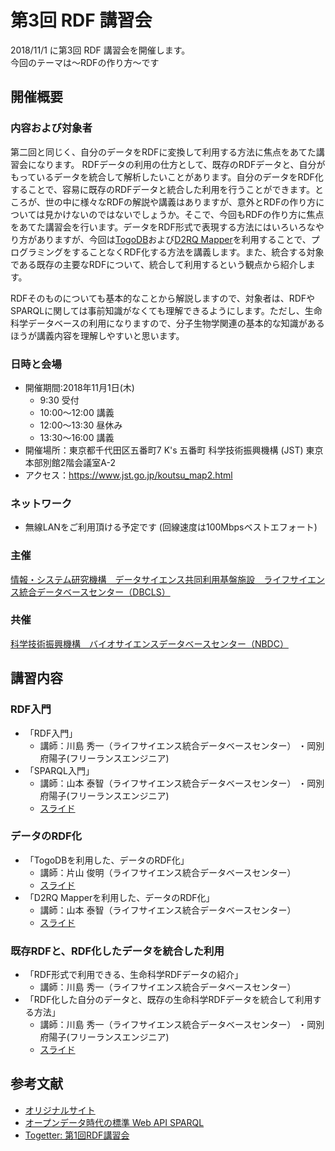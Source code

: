 # 第3回 RDF 講習会 


2018/11/1 に第3回 RDF 講習会を開催します。  
今回のテーマは〜RDFの作り方〜です

## 開催概要 

### 内容および対象者

第二回と同じく、自分のデータをRDFに変換して利用する方法に焦点をあてた講習会になります。 RDFデータの利用の仕方として、既存のRDFデータと、自分がもっているデータを統合して解析したいことがあります。自分のデータをRDF化することで、容易に既存のRDFデータと統合した利用を行うことができます。ところが、世の中に様々なRDFの解説や講義はありますが、意外とRDFの作り方については見かけないのではないでしょうか。そこで、今回もRDFの作り方に焦点をあてた講習会を行います。データをRDF形式で表現する方法にはいろいろなやり方がありますが、今回は[TogoDB](http://togodb.org/)および[D2RQ Mapper](http://d2rq.dbcls.jp/)を利用することで、プログラミングをすることなくRDF化する方法を講義します。また、統合する対象である既存の主要なRDFについて、統合して利用するという観点から紹介します。  

RDFそのものについても基本的なことから解説しますので、対象者は、RDFやSPARQLに関しては事前知識がなくても理解できるようにします。ただし、生命科学データベースの利用になりますので、分子生物学関連の基本的な知識があるほうが講義内容を理解しやすいと思います。

### 日時と会場

* 開催期間:2018年11月1日(木)
    - 9:30 受付
    - 10:00〜12:00 講義
    - 12:00〜13:30 昼休み
    - 13:30〜16:00 講義
* 開催場所：東京都千代田区五番町7 K's 五番町 科学技術振興機構 (JST) 東京本部別館2階会議室A-2
* アクセス：https://www.jst.go.jp/koutsu_map2.html

### ネットワーク

* 無線LANをご利用頂ける予定です (回線速度は100Mbpsベストエフォート)

### 主催
[情報・システム研究機構　データサイエンス共同利用基盤施設　ライフサイエンス統合データベースセンター（DBCLS）](https://dbcls.jp/)
### 共催
[科学技術振興機構　バイオサイエンスデータベースセンター（NBDC）](https://biosciencedbc.jp)

## 講習内容

### RDF入門

* 「RDF入門」 
    - 講師：川島 秀一（ライフサイエンス統合データベースセンター） ・岡別府陽子(フリーランスエンジニア)
* 「SPARQL入門」 
    - 講師：山本 泰智（ライフサイエンス統合データベースセンター） ・岡別府陽子(フリーランスエンジニア)
    - [スライド](http://wiki.lifesciencedb.jp/mw/images/d/d4/%E7%AC%AC3%E5%9B%9ERDF%E8%AC%9B%E7%BF%92%E4%BC%9ASPARQL.pdf)


### データのRDF化

* 「TogoDBを利用した、データのRDF化」 
    - 講師：片山 俊明（ライフサイエンス統合データベースセンター）
    - [スライド](http://tinyurl.com/togodb-2018-slides)
* 「D2RQ Mapperを利用した、データのRDF化」 
    - 講師：山本 泰智（ライフサイエンス統合データベースセンター）
    - [スライド](https://figshare.com/articles/_3_RDF__D2RQ_Mapper_/7286174/1)



### 既存RDFと、RDF化したデータを統合した利用

* 「RDF形式で利用できる、生命科学RDFデータの紹介」
    - 講師：川島 秀一（ライフサイエンス統合データベースセンター） 
* 「RDF化した自分のデータと、既存の生命科学RDFデータを統合して利用する方法」
    - 講師：川島 秀一（ライフサイエンス統合データベースセンター） ・岡別府陽子(フリーランスエンジニア)
    - [スライド](https://figshare.com/articles/__RDF__20181101/7283663)


## 参考文献
* [オリジナルサイト](http://wiki.lifesciencedb.jp/mw/RDF-Tutorial3)
* [オープンデータ時代の標準 Web API SPARQL](http://sparqlbook.jp/)
* [Togetter: 第1回RDF講習会](http://togetter.com/li/1034066 )
